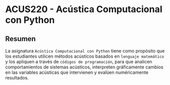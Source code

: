 # ACUS220 - Acústica Computacional con Python

## Resumen

La asignatura `Acústica Computacional con Python` tiene como propósito que los estudiantes utilicen métodos
acústicos basados en `lenguaje matemático` y los apliquen a través de `códigos de programación`, para que analicen
comportamientos de sistemas acústicos, interpreten gráficamente cambios en las variables acústicas que
intervienen y evalúen numéricamente resultados.


